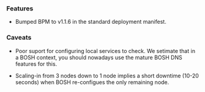 ### Features

- Bumped BPM to v1.1.6 in the standard deployment manifest.


### Caveats

- Poor suport for configuring local services to check. We setimate that in a BOSH context, you should nowadays use the mature BOSH DNS features for this.

- Scaling-in from 3 nodes down to 1 node implies a short downtime (10-20 seconds) when BOSH re-configues the only remaining node.
